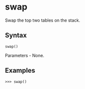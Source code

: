 # swap

Swap the top two tables on the stack.

## Syntax

`swap()`

Parameters - None.

## Examples

`>>> swap()`
